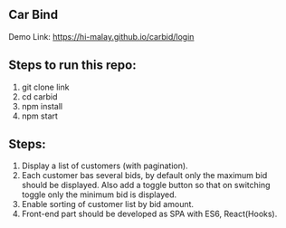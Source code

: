 ## Car Bind


Demo Link:  https://hi-malay.github.io/carbid/login

## Steps to run this repo:
1. git clone link 
2. cd carbid
3. npm install
4. npm start


## Steps:
1. Display a list of customers (with pagination).
2. Each customer bas several bids, by default only the maximum bid
should be displayed. Also add a toggle button so that on switching
toggle only the minimum bid is displayed.
3. Enable sorting of customer list by bid amount.
4. Front-end part should be developed as SPA with ES6, React(Hooks).


